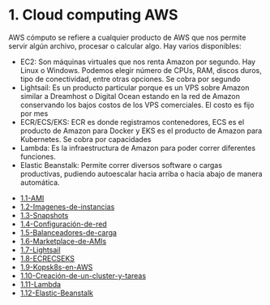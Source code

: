 # 1. Cloud computing AWS

AWS cómputo se refiere a cualquier producto de AWS que nos permite
servir algún archivo, procesar o calcular algo. Hay varios disponibles:

-   EC2: Son máquinas virtuales que nos renta Amazon por segundo. Hay
    Linux o Windows. Podemos elegir número de CPUs, RAM, discos duros,
    tipo de conectividad, entre otras opciones. Se cobra por segundo
-   Lightsail: Es un producto particular porque es un VPS sobre Amazon
    similar a Dreamhost o Digital Ocean estando en la red de Amazon
    conservando los bajos costos de los VPS comerciales. El costo es
    fijo por mes
-   ECR/ECS/EKS: ECR es donde registramos contenedores, ECS es el
    producto de Amazon para Docker y EKS es el producto de Amazon para
    Kubernetes. Se cobra por capacidades
-   Lambda: Es la infraestructura de Amazon para poder correr diferentes
    funciones.
-   Elastic Beanstalk: Permite correr diversos software o cargas
    productivas, pudiendo autoescalar hacia arriba o hacia abajo de
    manera automática.


[comment]:STARTING_GENERATED_TOC

* [1.1-AMI](<./content/1.1-AMI.md>)
* [1.2-Imagenes-de-instancias](<./content/1.2-Imagenes-de-instancias.md>)
* [1.3-Snapshots](<./content/1.3-Snapshots.md>)
* [1.4-Configuración-de-red](<./content/1.4-Configuración-de-red.md>)
* [1.5-Balanceadores-de-carga](<./content/1.5-Balanceadores-de-carga.md>)
* [1.6-Marketplace-de-AMIs](<./content/1.6-Marketplace-de-AMIs.md>)
* [1.7-Lightsail](<./content/1.7-Lightsail.md>)
* [1.8-ECRECSEKS](<./content/1.8-ECRECSEKS.md>)
* [1.9-Kopsk8s-en-AWS](<./content/1.9-Kopsk8s-en-AWS.md>)
* [1.10-Creación-de-un-cluster-y-tareas](<./content/1.10-Creación-de-un-cluster-y-tareas.md>)
* [1.11-Lambda](<./content/1.11-Lambda.md>)
* [1.12-Elastic-Beanstalk](<./content/1.12-Elastic-Beanstalk.md>)

[comment]:ENDING_GENERATED_TOC
